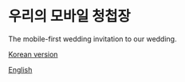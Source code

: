 # 우리의 모바일 청첩장

The mobile-first wedding invitation to our wedding. 

[Korean version](https://http://kko.to/marry-ryuna)

[English](http://kko.to/marry-ryuna/?lang=en)
